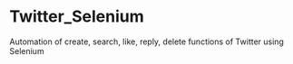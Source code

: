 # Twitter_Selenium
Automation of create, search, like, reply, delete functions of Twitter using Selenium
